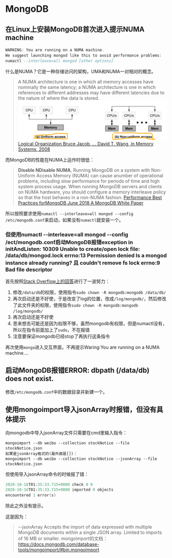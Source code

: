 # MongoDB

## 在Linux上安装MongoDB首次进入提示NUMA machine

```a
WARNING: You are running on a NUMA machine.
We suggest launching mongod like this to avoid performance problems:
numactl --interleave=all mongod [other options]
```

什么是NUMA？它是一种存储访问的架构，UMA和NUMA一对相对的概念。

> A NUMA architecture
> is one in which all memory accesses have nominally the same latency; a NUMA
> architecture is one in which references to different addresses may have different
> latencies due to the nature of where the data is stored. 
> ![NUMA & UMA](../img/NUMA&UMA.png)
> [Logical Organization Bruce Jacob, ... David T. Wang, in Memory Systems, 2008]()

而MongoDB的性能在NUMA上运作时很低：

> **Disable NDisable NUMA**, Running MongoDB on a system with Non-Uniform Access Memory (NUMA) can cause anumber of operational problems, including slow performance for periods of time and high system process usage. When running MongoDB servers and clients on NUMA hardware, you should configure a memory interleave policy so that the host behaves in a non-NUMA fashion.
> [Performance Best Practices forMongoDB June 2018 A MongoDB White Paper]()

所以按照要求使用`numactl --interleave=all mongod --config /etc/mongodb.conf`来启动，如果没有`numactl`就安装一个。

### 但使用numactl --interleave=all mongod --config /ect/mongodb.conf启动MongoDB报错exception in initAndListen: 10309 Unable to create/open lock file: /data/db/mongod.lock errno:13 Permission denied Is a mongod instance already running? 且 couldn't remove fs lock errno:9 Bad file descriptor

首先按照[Stack Overflow上的回答](https://stackoverflow.com/questions/15229412/unable-to-create-open-lock-file-data-mongod-lock-errno13-permission-denied)进行了一波努力：

1. 修改`/data/db`的权限，使用指令`sudo chown -R mongodb:mongodb /data/db/`
2. 再次启动还是不好使，于是改变了log的位置，改成`/log/mongodb/`，然后修改了此文件夹的权限，使用指令`sudo chown -R mongodb:mongodb /log/mongodb/`
3. 再次启动还是不好使
4. 思来想去可能还是因为权限不够，虽然mongodb有权限，但是numactl没有，所以在指令前面加上了`sudo`，不在报错
5. 注意要保证mongodb已经stop了再执行这条指令

再次使用`mongo`进入交互界面，不再提示Waring:You are running on a NUMA machine....

## 启动MongoDB报错ERROR: dbpath (/data/db) does not exist.

修改`/etc/mongodb.conf`中的数据目录并新建一个。

## 使用mongoimport导入jsonArray时报错，但没有具体提示

向mongodb中导入jsonArray文件只需要在cmd里输入指令：

```shell
mongoimport --db weibo --collection stockNotice --file stockNotice.json
如果是jsonArray格式的(最外面是[])：
mongoimport --db weibo --collection stockNotice --jsonArray --file stockNotice.json
```

但使用导入jsonArray命令的时候报了错：

```a
2020-10-16T01:35:33.715+0800 check 0 0
2020-10-16T01:35:33.715+0800 imported 0 objects
encountered 1 error(s)
```

除此之外没有提示。

这是因为：

> --jsonArray
> Accepts the import of data expressed with multiple MongoDB documents within a single JSON array. Limited to imports of 16 MB or smaller.
> mongoimport的文档：https://docs.mongodb.com/database-tools/mongoimport/#bin.mongoimport
